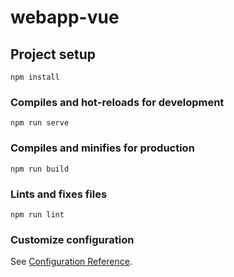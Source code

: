 # webapp-vue

## Project setup

```npm install```

### Compiles and hot-reloads for development

```npm run serve```

### Compiles and minifies for production

```npm run build```

### Lints and fixes files

```npm run lint```

### Customize configuration

See [Configuration Reference](https://cli.vuejs.org/config/).
